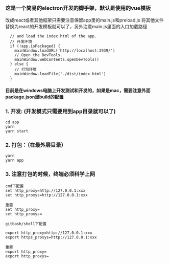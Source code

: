 ### 这是一个简易的electron开发的脚手架，默认是使用的vue模板
改成react或者其他框架只需要注意保留app里的main.js和preload.js 将其他文件替换为react的开发模板就可以了，另外注意main.js里面的入口加载路径
```
  // and load the index.html of the app.
  // 开发环境
  if (!app.isPackaged) {
    mainWindow.loadURL('http://localhost:3939/')
    // Open the DevTools.
    mainWindow.webContents.openDevTools()
  } else {
    // 打包环境
    mainWindow.loadFile('./dist/index.html')
  }

```
#### 目前是在windows电脑上开发测试和开发的，如果是mac，需要注意外面package.json里build的配置

### 1. 开发: (开发模式只需要用到app目录就可以了)
```
cd app
yarn 
yarn start
```

### 2. 打包：（在最外层目录）
```
yarn 
yarn app
```
### 3. 注意打包的时候，终端必须科学上网
```
cmd下配置
set http_proxy=http://127.0.0.1:xxx
set http_proxys=http://127.0.0.1:xxx

重置
set http_proxy=
set http_proxys=

gitbash/shell下配置

export http_proxy=http://127.0.0.1:xxx
export https_proxys=http://127.0.0.1:xxx

重置
export http_proxy=
export http_proxys=

```